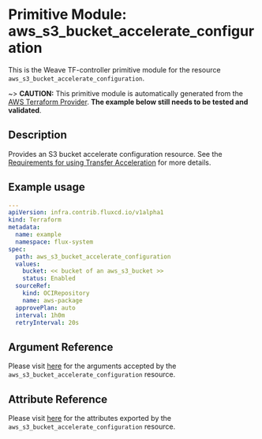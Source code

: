 
# Primitive Module: aws_s3_bucket_accelerate_configuration

This is the Weave TF-controller primitive module for the resource `aws_s3_bucket_accelerate_configuration`.

~> **CAUTION:** This primitive module is automatically generated from the [AWS Terraform Provider](https://registry.terraform.io/providers/hashicorp/aws/latest/docs/resources/s3_bucket_accelerate_configuration). **The example below still needs to be tested and validated**.

## Description

Provides an S3 bucket accelerate configuration resource. See the [Requirements for using Transfer Acceleration](https://docs.aws.amazon.com/AmazonS3/latest/userguide/transfer-acceleration.html#transfer-acceleration-requirements) for more details.

## Example usage

```yaml
---
apiVersion: infra.contrib.fluxcd.io/v1alpha1
kind: Terraform
metadata:
  name: example
  namespace: flux-system
spec:
  path: aws_s3_bucket_accelerate_configuration
  values:
    bucket: << bucket of an aws_s3_bucket >>
    status: Enabled
  sourceRef:
    kind: OCIRepository
    name: aws-package
  approvePlan: auto
  interval: 1h0m
  retryInterval: 20s
```

## Argument Reference

Please visit [here](https://registry.terraform.io/providers/hashicorp/aws/latest/docs/resources/s3_bucket_accelerate_configuration#argument-reference) for the arguments accepted by the `aws_s3_bucket_accelerate_configuration` resource.

## Attribute Reference

Please visit [here](https://registry.terraform.io/providers/hashicorp/aws/latest/docs/resources/s3_bucket_accelerate_configuration#attributes-reference) for the attributes exported by the `aws_s3_bucket_accelerate_configuration` resource.
